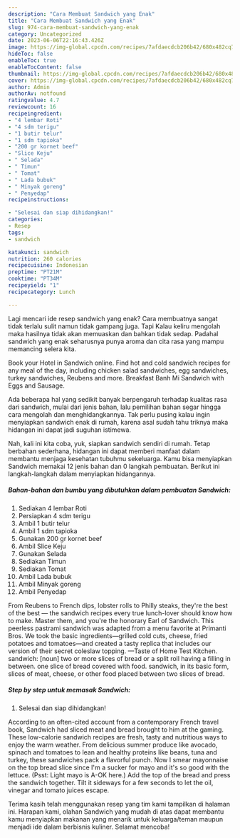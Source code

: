 ```yaml
---
description: "Cara Membuat Sandwich yang Enak"
title: "Cara Membuat Sandwich yang Enak"
slug: 974-cara-membuat-sandwich-yang-enak
category: Uncategorized
date: 2023-06-06T22:16:43.426Z
image: https://img-global.cpcdn.com/recipes/7afdaecdcb206b42/680x482cq70/sandwich-foto-resep-utama.jpg
hideToc: false
enableToc: true
enableTocContent: false
thumbnail: https://img-global.cpcdn.com/recipes/7afdaecdcb206b42/680x482cq70/sandwich-foto-resep-utama.jpg
cover: https://img-global.cpcdn.com/recipes/7afdaecdcb206b42/680x482cq70/sandwich-foto-resep-utama.jpg
author: Admin
authorAv: notfound
ratingvalue: 4.7
reviewcount: 16
recipeingredient:
- "4 lembar Roti"
- "4 sdm terigu"
- "1 butir telur"
- "1 sdm tapioka"
- "200 gr kornet beef"
- "Slice Keju"
- " Selada"
- " Timun"
- " Tomat"
- " Lada bubuk"
- " Minyak goreng"
- " Penyedap"
recipeinstructions:

- "Selesai dan siap dihidangkan!"
categories:
- Resep
tags:
- sandwich

katakunci: sandwich 
nutrition: 260 calories
recipecuisine: Indonesian
preptime: "PT21M"
cooktime: "PT34M"
recipeyield: "1"
recipecategory: Lunch

---
```



Lagi mencari ide resep sandwich yang enak? Cara membuatnya sangat tidak terlalu sulit namun tidak gampang juga. Tapi Kalau keliru mengolah maka hasilnya tidak akan memuaskan dan bahkan tidak sedap. Padahal sandwich yang enak seharusnya punya aroma dan cita rasa yang mampu memancing selera kita.


Book your Hotel in Sandwich online. Find hot and cold sandwich recipes for any meal of the day, including chicken salad sandwiches, egg sandwiches, turkey sandwiches, Reubens and more. Breakfast Banh Mi Sandwich with Eggs and Sausage.

Ada beberapa hal yang sedikit banyak berpengaruh terhadap kualitas rasa dari sandwich, mulai dari jenis bahan, lalu pemilihan bahan segar hingga cara mengolah dan menghidangkannya. Tak perlu pusing kalau ingin menyiapkan sandwich enak di rumah, karena asal sudah tahu triknya maka hidangan ini dapat jadi suguhan istimewa.


Nah, kali ini kita coba, yuk, siapkan sandwich sendiri di rumah. Tetap berbahan sederhana, hidangan ini dapat memberi manfaat dalam membantu menjaga kesehatan tubuhmu sekeluarga. Kamu bisa menyiapkan Sandwich memakai 12 jenis bahan dan 0 langkah pembuatan. Berikut ini langkah-langkah dalam menyiapkan hidangannya.

<!--inarticleads1-->

##### Bahan-bahan dan bumbu yang dibutuhkan dalam pembuatan Sandwich:

1. Sediakan 4 lembar Roti
1. Persiapkan 4 sdm terigu
1. Ambil 1 butir telur
1. Ambil 1 sdm tapioka
1. Gunakan 200 gr kornet beef
1. Ambil Slice Keju
1. Gunakan  Selada
1. Sediakan  Timun
1. Sediakan  Tomat
1. Ambil  Lada bubuk
1. Ambil  Minyak goreng
1. Ambil  Penyedap


From Reubens to French dips, lobster rolls to Philly steaks, they&#39;re the best of the best — the sandwich recipes every true lunch-lover should know how to make. Master them, and you&#39;re the honorary Earl of Sandwich. This peerless pastrami sandwich was adapted from a menu favorite at Primanti Bros. We took the basic ingredients—grilled cold cuts, cheese, fried potatoes and tomatoes—and created a tasty replica that includes our version of their secret coleslaw topping. —Taste of Home Test Kitchen. sandwich: [noun] two or more slices of bread or a split roll having a filling in between. one slice of bread covered with food. sandwich, in its basic form, slices of meat, cheese, or other food placed between two slices of bread. 

<!--inarticleads2-->

##### Step by step untuk memasak Sandwich:


1. Selesai dan siap dihidangkan!

According to an often-cited account from a contemporary French travel book, Sandwich had sliced meat and bread brought to him at the gaming. These low-calorie sandwich recipes are fresh, tasty and nutritious ways to enjoy the warm weather. From delicious summer produce like avocado, spinach and tomatoes to lean and healthy proteins like beans, tuna and turkey, these sandwiches pack a flavorful punch. Now I smear mayonnaise on the top bread slice since I&#39;m a sucker for mayo and it&#39;s so good with the lettuce. (Psst: Light mayo is A-OK here.) Add the top of the bread and press the sandwich together. Tilt it sideways for a few seconds to let the oil, vinegar and tomato juices escape. 

Terima kasih telah menggunakan resep yang tim kami tampilkan di halaman ini. Harapan kami, olahan Sandwich yang mudah di atas dapat membantu kamu menyiapkan makanan yang menarik untuk keluarga/teman maupun menjadi ide dalam berbisnis kuliner. Selamat mencoba!
